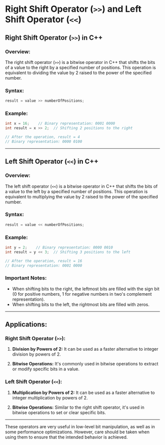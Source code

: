 #  Right Shift Operator (`>>`) and Left Shift Operator (`<<`)

## Right Shift Operator (`>>`) in C++

### Overview:

The right shift operator (`>>`) is a bitwise operator in C++ that shifts the bits of a value to the right by a specified number of positions. This operation is equivalent to dividing the value by 2 raised to the power of the specified number.

### Syntax:

```cpp
result = value >> numberOfPositions;
```

### Example:

```cpp
int x = 16;    // Binary representation: 0001 0000
int result = x >> 2;  // Shifting 2 positions to the right

// After the operation, result = 4
// Binary representation: 0000 0100
```

---

## Left Shift Operator (`<<`) in C++

### Overview:

The left shift operator (`<<`) is a bitwise operator in C++ that shifts the bits of a value to the left by a specified number of positions. This operation is equivalent to multiplying the value by 2 raised to the power of the specified number.

### Syntax:

```cpp
result = value << numberOfPositions;
```

### Example:

```cpp
int y = 2;    // Binary representation: 0000 0010
int result = y << 3;  // Shifting 3 positions to the left

// After the operation, result = 16
// Binary representation: 0001 0000
```

### Important Notes:

- When shifting bits to the right, the leftmost bits are filled with the sign bit (0 for positive numbers, 1 for negative numbers in two's complement representation).
- When shifting bits to the left, the rightmost bits are filled with zeros.

---

## Applications:

### Right Shift Operator (`>>`):

1. **Division by Powers of 2:** It can be used as a faster alternative to integer division by powers of 2.

2. **Bitwise Operations:** It's commonly used in bitwise operations to extract or modify specific bits in a value.

### Left Shift Operator (`<<`):

1. **Multiplication by Powers of 2:** It can be used as a faster alternative to integer multiplication by powers of 2.

2. **Bitwise Operations:** Similar to the right shift operator, it's used in bitwise operations to set or clear specific bits.

---

These operators are very useful in low-level bit manipulation, as well as in some performance optimizations. However, care should be taken when using them to ensure that the intended behavior is achieved.
